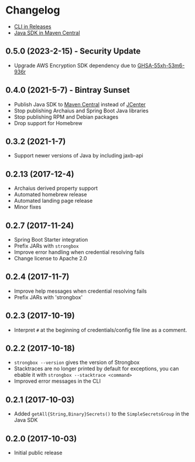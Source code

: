 # Changelog

- [CLI in Releases](https://github.com/schibsted/strongbox/releases)
- [Java SDK in Maven Central](https://search.maven.org/artifact/com.schibsted.security/strongbox-sdk)

## 0.5.0 (2023-2-15) - Security Update
- Upgrade AWS Encryption SDK dependency due to [GHSA-55xh-53m6-936r](https://github.com/aws/aws-encryption-sdk-java/security/advisories/GHSA-55xh-53m6-936r)

## 0.4.0 (2021-5-7) - Bintray Sunset
- Publish Java SDK to [Maven Central](https://search.maven.org/artifact/com.schibsted.security/strongbox-sdk) instead of [JCenter](https://mvnrepository.com/artifact/com.schibsted.security/strongbox-sdk?repo=jcenter)
- Stop publishing Archaius and Spring Boot Java libraries
- Stop publishing RPM and Debian packages 
- Drop support for Homebrew

## 0.3.2 (2021-1-7)
 - Support newer versions of Java by including jaxb-api

## 0.2.13 (2017-12-4)
- Archaius derived property support
- Automated homebrew release
- Automated landing page release
- Minor fixes

## 0.2.7 (2017-11-24)

- Spring Boot Starter integration
- Prefix JARs with `strongbox`
- Improve error handling when credential resolving fails
- Change license to Apache 2.0

## 0.2.4 (2017-11-7)

- Improve help messages when credential resolving fails
- Prefix JARs with 'strongbox'

## 0.2.3 (2017-10-19)

- Interpret `#` at the beginning of credentials/config file line as a comment.

## 0.2.2 (2017-10-18)
- `strongbox --version` gives the version of Strongbox
- Stacktraces are no longer printed by default for exceptions, you can ebable it with `strongbox --stacktrace <command>`
- Improved error messages in the CLI

## 0.2.1 (2017-10-03)

- Added `getAll{String,Binary}Secrets()` to the `SimpleSecretsGroup` in the Java SDK

## 0.2.0 (2017-10-03)

- Initial public release

